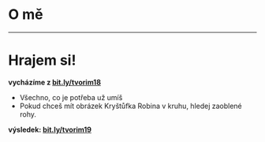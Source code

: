 <!-- .slide: data-state="c-slide-inter" -->

# O mě

---

<!-- .slide: data-state="c-slide-task" -->

# Hrajem si!

**vycházíme z [bit.ly/tvorim18](http://bit.ly/tvorim18)**

* Všechno, co je potřeba už umíš
* Pokud chceš mít obrázek Kryštůfka Robina v kruhu, hledej zaoblené rohy.

**výsledek: [bit.ly/tvorim19](http://bit.ly/tvorim19)** 
<!-- .element: class="c-text-xs" -->
